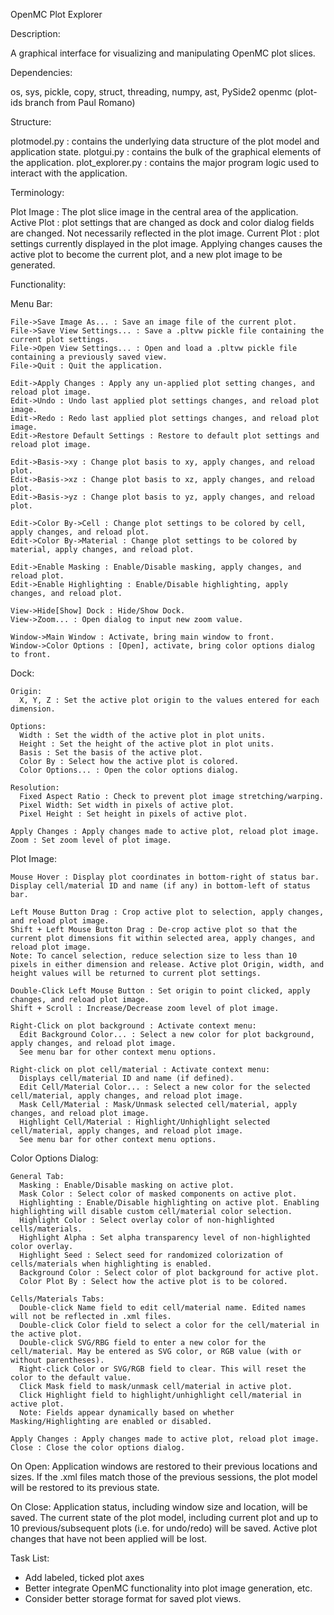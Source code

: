 OpenMC Plot Explorer

Description:

  A graphical interface for visualizing and manipulating OpenMC plot slices.

Dependencies:

  os, sys, pickle, copy, struct, threading, numpy, ast, PySide2
  openmc (plot-ids branch from Paul Romano)

Structure:

  plotmodel.py : contains the underlying data structure of the plot model and application state.
  plotgui.py : contains the bulk of the graphical elements of the application.
  plot_explorer.py : contains the major program logic used to interact with the application.

Terminology:

  Plot Image : The plot slice image in the central area of the application.
  Active Plot : plot settings that are changed as dock and color dialog fields are changed.  Not necessarily reflected in the plot image.
  Current Plot : plot settings currently displayed in the plot image.
  Applying changes causes the active plot to become the current plot, and a new plot image to be generated.

Functionality:

  Menu Bar:

    File->Save Image As... : Save an image file of the current plot.
    File->Save View Settings... : Save a .pltvw pickle file containing the current plot settings.
    File->Open View Settings... : Open and load a .pltvw pickle file containing a previously saved view.
    File->Quit : Quit the application.

    Edit->Apply Changes : Apply any un-applied plot setting changes, and reload plot image.
    Edit->Undo : Undo last applied plot settings changes, and reload plot image.
    Edit->Redo : Redo last applied plot settings changes, and reload plot image.
    Edit->Restore Default Settings : Restore to default plot settings and reload plot image.

    Edit->Basis->xy : Change plot basis to xy, apply changes, and reload plot.
    Edit->Basis->xz : Change plot basis to xz, apply changes, and reload plot.
    Edit->Basis->yz : Change plot basis to yz, apply changes, and reload plot.

    Edit->Color By->Cell : Change plot settings to be colored by cell, apply changes, and reload plot.
    Edit->Color By->Material : Change plot settings to be colored by material, apply changes, and reload plot.

    Edit->Enable Masking : Enable/Disable masking, apply changes, and reload plot.
    Edit->Enable Highlighting : Enable/Disable highlighting, apply changes, and reload plot.

    View->Hide[Show] Dock : Hide/Show Dock.
    View->Zoom... : Open dialog to input new zoom value.

    Window->Main Window : Activate, bring main window to front.
    Window->Color Options : [Open], activate, bring color options dialog to front.

  Dock:

    Origin:
      X, Y, Z : Set the active plot origin to the values entered for each dimension.

    Options:
      Width : Set the width of the active plot in plot units.
      Height : Set the height of the active plot in plot units.
      Basis : Set the basis of the active plot.
      Color By : Select how the active plot is colored.
      Color Options... : Open the color options dialog.

    Resolution:
      Fixed Aspect Ratio : Check to prevent plot image stretching/warping.
      Pixel Width: Set width in pixels of active plot.
      Pixel Height : Set height in pixels of active plot.

    Apply Changes : Apply changes made to active plot, reload plot image.
    Zoom : Set zoom level of plot image.

  Plot Image:

    Mouse Hover : Display plot coordinates in bottom-right of status bar.  Display cell/material ID and name (if any) in bottom-left of status bar.

    Left Mouse Button Drag : Crop active plot to selection, apply changes, and reload plot image.
    Shift + Left Mouse Button Drag : De-crop active plot so that the current plot dimensions fit within selected area, apply changes, and reload plot image.
    Note: To cancel selection, reduce selection size to less than 10 pixels in either dimension and release. Active plot Origin, width, and height values will be returned to current plot settings.

    Double-Click Left Mouse Button : Set origin to point clicked, apply changes, and reload plot image.
    Shift + Scroll : Increase/Decrease zoom level of plot image.

    Right-Click on plot background : Activate context menu:
      Edit Background Color... : Select a new color for plot background, apply changes, and reload plot image.
      See menu bar for other context menu options.

    Right-click on plot cell/material : Activate context menu:
      Displays cell/material ID and name (if defined).
      Edit Cell/Material Color... : Select a new color for the selected cell/material, apply changes, and reload plot image.
      Mask Cell/Material : Mask/Unmask selected cell/material, apply changes, and reload plot image.
      Highlight Cell/Material : Highlight/Unhighlight selected cell/material, apply changes, and reload plot image.
      See menu bar for other context menu options.

  Color Options Dialog:

    General Tab:
      Masking : Enable/Disable masking on active plot.
      Mask Color : Select color of masked components on active plot.
      Highlighting : Enable/Disable highlighting on active plot. Enabling highlighting will disable custom cell/material color selection.
      Highlight Color : Select overlay color of non-highlighted cells/materials.
      Highlight Alpha : Set alpha transparency level of non-highlighted color overlay.
      Highlight Seed : Select seed for randomized colorization of cells/materials when highlighting is enabled.
      Background Color : Select color of plot background for active plot.
      Color Plot By : Select how the active plot is to be colored.

    Cells/Materials Tabs:
      Double-click Name field to edit cell/material name. Edited names will not be reflected in .xml files.
      Double-click Color field to select a color for the cell/material in the active plot.
      Double-click SVG/RBG field to enter a new color for the cell/material. May be entered as SVG color, or RGB value (with or without parentheses).
      Right-click Color or SVG/RGB field to clear. This will reset the color to the default value.
      Click Mask field to mask/unmask cell/material in active plot.
      Click Highlight field to highlight/unhighlight cell/material in active plot.
      Note: Fields appear dynamically based on whether Masking/Highlighting are enabled or disabled.

    Apply Changes : Apply changes made to active plot, reload plot image.
    Close : Close the color options dialog.

  On Open:
    Application windows are restored to their previous locations and sizes.
    If the .xml files match those of the previous sessions, the plot model will be restored to its previous state.

  On Close:
    Application status, including window size and location, will be saved.
    The current state of the plot model, including current plot and up to 10 previous/subsequent plots (i.e. for undo/redo) will be saved.
    Active plot changes that have not been applied will be lost.

Task List:
  - Add labeled, ticked plot axes
  - Better integrate OpenMC functionality into plot image generation, etc.
  - Consider better storage format for saved plot views.
